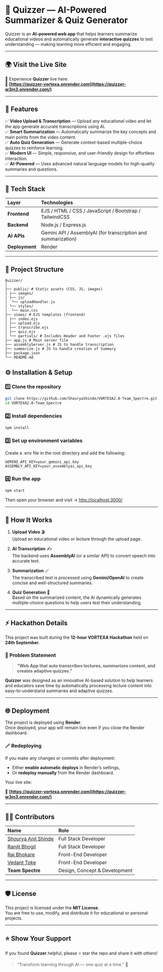 # 🧠 Quizzer — AI-Powered Summarizer & Quiz Generator

Quizzer is an **AI-powered web app** that helps learners summarize educational videos and automatically generate **interactive quizzes** to test understanding — making learning more efficient and engaging.

---
## 🌍 Visit the Live Site

🚀 Experience **Quizzer** live here:  
🔗 **[https://quizzer-vortexa.onrender.com](https://quizzer-w3m3.onrender.com/)**    

---

## 🚀 Features

✅ **Video Upload & Transcription** — Upload any educational video and let the app generate accurate transcriptions using AI.  
✅ **Smart Summarization** — Automatically summarize the key concepts and main points from the video content.  
✅ **Auto Quiz Generation** — Generate context-based multiple-choice quizzes to reinforce learning.  
✅ **Modern UI** — Simple, responsive, and user-friendly design for effortless interaction.  
✅ **AI-Powered** — Uses advanced natural language models for high-quality summaries and questions.

---

## 🧩 Tech Stack

| Layer | Technologies |
|:------|:--------------|
| **Frontend** | EJS / HTML / CSS / JavaScript / Bootstrap / TailwindCSS |
| **Backend** | Node.js / Express.js |
| **AI APIs** | Gemini API  / AssemblyAI (for transcription and summarization) |
| **Deployment** | Render |

---

## 📂 Project Structure
```
Quizzer/
│
├── public/ # Static assets (CSS, JS, images)
| ├── images/
| ├── js/
|  └── uploadHandler.js
| └── styles/
|  └── main.css
├── views/ # EJS templates (frontend)
│ ├── index.ejs
│ ├── upload.ejs
│ ├── transcribe.ejs
│ ├── quiz.ejs
│ └── partials/ # Includes Header and Footer .ejs files
├── app.js # Main server file
├── assemblyServer.js # JS to handle transcription
├── summarize.js # JS to handle creation of Summary
├── package.json
└── README.md
```
## ⚙️ Installation & Setup

### 1️⃣ Clone the repository
```bash
git clone https://github.com/ShouryaShinde/VORTEXA2.0-Team_Spectre.git
cd VORTEXA2.0-Team_Spectre
```
### 2️⃣ Install dependencies
```bash
npm install
```
### 3️⃣ Set up environment variables
Create a .env file in the root directory and add the following:
```env
GEMINI_API_KEY=your_gemini_api_key
ASSEMBLY_API_KEY=your_assemblyai_api_key
```
### 4️⃣ Run the app
```bash
npm start
```
Then open your browser and visit → <http://localhost:3000/>

---

## 🧠 How It Works

1. **Upload Video** 🎬  
   Upload an educational video or lecture through the upload page.

2. **AI Transcription** ✍️  
   The backend uses **AssemblyAI** (or a similar API) to convert speech into accurate text.

3. **Summarization** 🪄  
   The transcribed text is processed using **Gemini/OpenAI** to create concise and well-structured summaries.

4. **Quiz Generation** 📝  
   Based on the summarized content, the AI dynamically generates multiple-choice questions to help users test their understanding.

---

## ⚡ Hackathon Details

This project was built during the **12-hour VORTEXA Hackathon** held on **24th September**.

### 🧩 Problem Statement
> **"Web App that auto transcribes lectures, summarizes content, and creates adaptive quizzes."**

**Quizzer** was designed as an innovative AI-based solution to help learners and educators save time by automatically processing lecture content into easy-to-understand summaries and adaptive quizzes.

---

## 🌐 Deployment

The project is deployed using **Render**.  
Once deployed, your app will remain live even if you close the Render dashboard.

### 🪄 Redeploying
If you make any changes or commits after deployment:
- Either **enable automatic deploys** in Render’s settings,  
- Or **redeploy manually** from the Render dashboard.

Your live site: 

🔗 **[https://quizzer-vortexa.onrender.com](https://quizzer-w3m3.onrender.com/)**

---

## 🧑‍💻 Contributors

| Name | Role |
|:------|:-----|
| [Shourya Anil Shinde](https://github.com/ShouryaShinde) | Full Stack Developer |
| [Ranjit Bhogil](https://github.com/CodeXSpecter) | Full Stack Developer |
| [Raj Bhokare](https://github.com/RajBhokare) | Front-End Developer |
| [Vedant Toke](https://github.com/vedanttoke20) | Front-End Developer |
| **Team Spectre** | Design, Concept & Development |
---

## 🛡️ License

This project is licensed under the **MIT License**.  
You are free to use, modify, and distribute it for educational or personal projects.

---

## ⭐ Show Your Support

If you found **Quizzer** helpful, please ⭐ star the repo and share it with others!

> “Transform learning through AI — one quiz at a time.” 🧩
